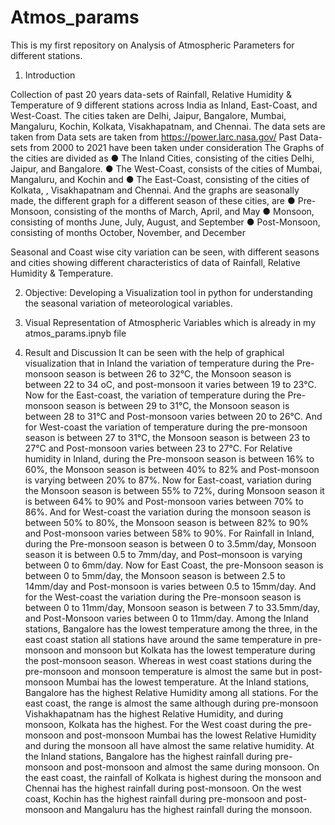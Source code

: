 # Atmos_params
This is my first repository on Analysis of Atmospheric Parameters for different stations.

1. Introduction

Collection of past 20 years data-sets of Rainfall, Relative Humidity & Temperature of 9 different
stations across India as Inland, East-Coast, and West-Coast. The cities taken are Delhi, Jaipur,
Bangalore, Mumbai, Mangaluru, Kochin, Kolkata, Visakhapatnam, and Chennai.
The data sets are taken from Data sets are taken from https://power.larc.nasa.gov/
Past Data-sets from 2000 to 2021 have been taken under consideration
The Graphs of the cities are divided as
● The Inland Cities, consisting of the cities Delhi, Jaipur, and Bangalore.
● The West-Coast, consists of the cities of Mumbai, Mangaluru, and Kochin and
● The East-Coast, consisting of the cities of Kolkata, , Visakhapatnam and Chennai.
And the graphs are seasonally made, the different graph for a different season of these cities, are
● Pre-Monsoon, consisting of the months of March, April, and May
● Monsoon, consisting of months June, July, August, and September
● Post-Monsoon, consisting of months October, November, and December

Seasonal and Coast wise city variation can be seen, with different seasons and cities showing different
characteristics of data of Rainfall, Relative Humidity & Temperature.


2. Objective: Developing a Visualization tool in python for understanding the seasonal variation of
meteorological variables.


3. Visual Representation of Atmospheric Variables which is already in my atmos_params.ipnyb file


4. Result and Discussion
It can be seen with the help of graphical visualization that in Inland the variation of
temperature during the Pre-monsoon season is between 26 to 32°C, the Monsoon season is
between 22 to 34 oC, and post-monsoon it varies between 19 to 23°C.
Now for the East-coast, the variation of temperature during the Pre-monsoon season is
between 29 to 31°C, the Monsoon season is between 28 to 31°C and Post-monsoon varies
between 20 to 26°C.
And for West-coast the variation of temperature during the pre-monsoon season is between 27
to 31°C, the Monsoon season is between 23 to 27°C and Post-monsoon varies between 23 to
27°C.
For Relative humidity in Inland, during the Pre-monsoon season is between 16% to 60%, the
Monsoon season is between 40% to 82% and Post-monsoon is varying between 20% to 87%.
Now for East-coast, variation during the Monsoon season is between 55% to 72%, during
Monsoon season it is between 64% to 90% and Post-monsoon varies between 70% to 86%.
And for West-coast the variation during the monsoon season is between 50% to 80%, the
Monsoon season is between 82% to 90% and Post-monsoon varies between 58% to 90%.
For Rainfall in Inland, during the Pre-monsoon season is between 0 to 3.5mm/day, Monsoon
season it is between 0.5 to 7mm/day, and Post–monsoon is varying between 0 to 6mm/day.
Now for East Coast, the pre-Monsoon season is between 0 to 5mm/day, the Monsoon season is
between 2.5 to 14mm/day and Post-monsoon is varies between 0.5 to 15mm/day.
And for the West-coast the variation during the Pre-monsoon season is between 0 to
11mm/day, Monsoon season is between 7 to 33.5mm/day, and Post-Monsoon varies between 0
to 11mm/day.
Among the Inland stations, Bangalore has the lowest temperature among the three, in the east
coast station all stations have around the same temperature in pre-monsoon and monsoon but
Kolkata has the lowest temperature during the post-monsoon season. Whereas in west coast
stations during the pre-monsoon and monsoon temperature is almost the same but in
post-monsoon Mumbai has the lowest temperature.
At the Inland stations, Bangalore has the highest Relative Humidity among all stations. For the
east coast, the range is almost the same although during pre-monsoon Vishakhapatnam has the
highest Relative Humidity, and during monsoon, Kolkata has the highest. For the West coast
during the pre-monsoon and post-monsoon Mumbai has the lowest Relative Humidity and
during the monsoon all have almost the same relative humidity.
At the Inland stations, Bangalore has the highest rainfall during pre-monsoon and
post-monsoon and almost the same during monsoon. On the east coast, the rainfall of Kolkata
is highest during the monsoon and Chennai has the highest rainfall during post-monsoon. On
the west coast, Kochin has the highest rainfall during pre-monsoon and post-monsoon and
Mangaluru has the highest rainfall during the monsoon.
